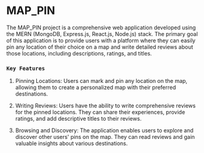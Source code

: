 # MAP_PIN

The MAP_PIN project is a comprehensive web application developed using the MERN (MongoDB, Express.js, React.js, Node.js) stack. The primary goal of this application is to provide users with a platform where they can easily pin any location of their choice on a map and write detailed reviews about those locations, including descriptions, ratings, and titles.

### `Key Features`

1. Pinning Locations: Users can mark and pin any location on the map, allowing them to create a personalized map with their preferred destinations.

2. Writing Reviews: Users have the ability to write comprehensive reviews for the pinned locations. They can share their experiences, provide ratings, and add descriptive titles to their reviews.

3. Browsing and Discovery: The application enables users to explore and discover other users' pins on the map. They can read reviews and gain valuable insights about various destinations.


